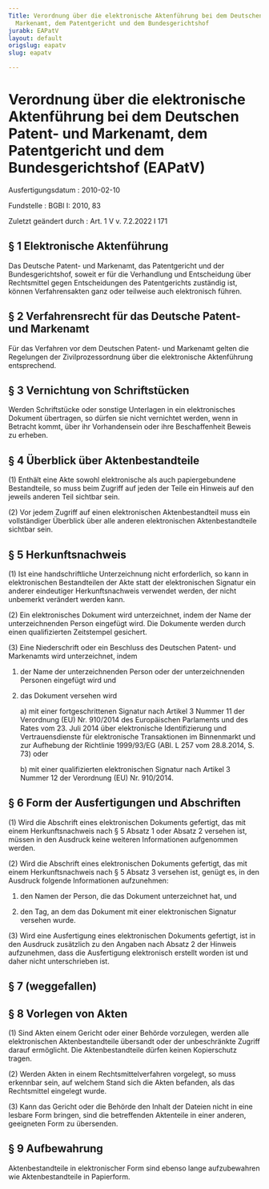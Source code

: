 ```yaml
---
Title: Verordnung über die elektronische Aktenführung bei dem Deutschen Patent- und
  Markenamt, dem Patentgericht und dem Bundesgerichtshof
jurabk: EAPatV
layout: default
origslug: eapatv
slug: eapatv

---
```


# Verordnung über die elektronische Aktenführung bei dem Deutschen Patent- und Markenamt, dem Patentgericht und dem Bundesgerichtshof (EAPatV)

Ausfertigungsdatum
:   2010-02-10

Fundstelle
:   BGBl I: 2010, 83

Zuletzt geändert durch
:   Art. 1 V v. 7.2.2022 I 171


## § 1 Elektronische Aktenführung

Das Deutsche Patent- und Markenamt, das Patentgericht und der
Bundesgerichtshof, soweit er für die Verhandlung und Entscheidung über
Rechtsmittel gegen Entscheidungen des Patentgerichts zuständig ist,
können Verfahrensakten ganz oder teilweise auch elektronisch führen.


## § 2 Verfahrensrecht für das Deutsche Patent- und Markenamt

Für das Verfahren vor dem Deutschen Patent- und Markenamt gelten die
Regelungen der Zivilprozessordnung über die elektronische Aktenführung
entsprechend.


## § 3 Vernichtung von Schriftstücken

Werden Schriftstücke oder sonstige Unterlagen in ein elektronisches
Dokument übertragen, so dürfen sie nicht vernichtet werden, wenn in
Betracht kommt, über ihr Vorhandensein oder ihre Beschaffenheit Beweis
zu erheben.


## § 4 Überblick über Aktenbestandteile

(1) Enthält eine Akte sowohl elektronische als auch papiergebundene
Bestandteile, so muss beim Zugriff auf jeden der Teile ein Hinweis auf
den jeweils anderen Teil sichtbar sein.

(2) Vor jedem Zugriff auf einen elektronischen Aktenbestandteil muss
ein vollständiger Überblick über alle anderen elektronischen
Aktenbestandteile sichtbar sein.


## § 5 Herkunftsnachweis

(1) Ist eine handschriftliche Unterzeichnung nicht erforderlich, so
kann in elektronischen Bestandteilen der Akte statt der elektronischen
Signatur ein anderer eindeutiger Herkunftsnachweis verwendet werden,
der nicht unbemerkt verändert werden kann.

(2) Ein elektronisches Dokument wird unterzeichnet, indem der Name der
unterzeichnenden Person eingefügt wird. Die Dokumente werden durch
einen qualifizierten Zeitstempel gesichert.

(3) Eine Niederschrift oder ein Beschluss des Deutschen Patent- und
Markenamts wird unterzeichnet, indem

1.  der Name der unterzeichnenden Person oder der unterzeichnenden
    Personen eingefügt wird und


2.  das Dokument versehen wird

    a)  mit einer fortgeschrittenen Signatur nach Artikel 3 Nummer 11 der
        Verordnung (EU) Nr. 910/2014 des Europäischen Parlaments und des Rates
        vom 23. Juli 2014 über elektronische Identifizierung und
        Vertrauensdienste für elektronische Transaktionen im Binnenmarkt und
        zur Aufhebung der Richtlinie 1999/93/EG (ABl. L 257 vom 28.8.2014, S.
        73) oder


    b)  mit einer qualifizierten elektronischen Signatur nach Artikel 3 Nummer
        12 der Verordnung (EU) Nr. 910/2014.








## § 6 Form der Ausfertigungen und Abschriften

(1) Wird die Abschrift eines elektronischen Dokuments gefertigt, das
mit einem Herkunftsnachweis nach § 5 Absatz 1 oder Absatz 2 versehen
ist, müssen in den Ausdruck keine weiteren Informationen aufgenommen
werden.

(2) Wird die Abschrift eines elektronischen Dokuments gefertigt, das
mit einem Herkunftsnachweis nach § 5 Absatz 3 versehen ist, genügt es,
in den Ausdruck folgende Informationen aufzunehmen:

1.  den Namen der Person, die das Dokument unterzeichnet hat, und


2.  den Tag, an dem das Dokument mit einer elektronischen Signatur
    versehen wurde.




(3) Wird eine Ausfertigung eines elektronischen Dokuments gefertigt,
ist in den Ausdruck zusätzlich zu den Angaben nach Absatz 2 der
Hinweis aufzunehmen, dass die Ausfertigung elektronisch erstellt
worden ist und daher nicht unterschrieben ist.


## § 7 (weggefallen)



## § 8 Vorlegen von Akten

(1) Sind Akten einem Gericht oder einer Behörde vorzulegen, werden
alle elektronischen Aktenbestandteile übersandt oder der unbeschränkte
Zugriff darauf ermöglicht. Die Aktenbestandteile dürfen keinen
Kopierschutz tragen.

(2) Werden Akten in einem Rechtsmittelverfahren vorgelegt, so muss
erkennbar sein, auf welchem Stand sich die Akten befanden, als das
Rechtsmittel eingelegt wurde.

(3) Kann das Gericht oder die Behörde den Inhalt der Dateien nicht in
eine lesbare Form bringen, sind die betreffenden Aktenteile in einer
anderen, geeigneten Form zu übersenden.


## § 9 Aufbewahrung

Aktenbestandteile in elektronischer Form sind ebenso lange
aufzubewahren wie Aktenbestandteile in Papierform.

